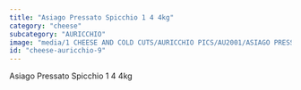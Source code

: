 ```yaml
---
title: "Asiago Pressato Spicchio 1 4 4kg"
category: "cheese"
subcategory: "AURICCHIO"
image: "media/1 CHEESE AND COLD CUTS/AURICCHIO PICS/AU2001/ASIAGO PRESSATO Spicchio 1_4 - 4Kg.jpg"
id: "cheese-auricchio-9"
---
```


Asiago Pressato Spicchio 1 4 4kg
